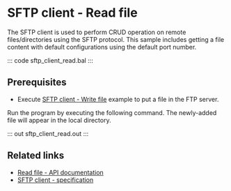 # SFTP client - Read file

The SFTP client is used to perform CRUD operation on remote files/directories using the SFTP protocol. This sample includes getting a file content with default configurations using the default port number.

::: code sftp_client_read.bal :::

## Prerequisites
- Execute [SFTP client - Write file](/learn/by-example/sftp-client-write) example to put a file in the FTP server.

Run the program by executing the following command. The newly-added file will appear in the local directory.

::: out sftp_client_read.out :::

## Related links
- [Read file - API documentation](https://lib.ballerina.io/ballerina/ftp/latest/clients/Client#get)
- [SFTP client - specification](/spec/ftp/#322-secure-client)
